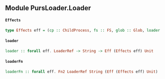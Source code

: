 ## Module PursLoader.Loader

#### `Effects`

``` purescript
type Effects eff = (cp :: ChildProcess, fs :: FS, glob :: Glob, loader :: Loader | eff)
```

#### `loader`

``` purescript
loader :: forall eff. LoaderRef -> String -> Eff (Effects eff) Unit
```

#### `loaderFn`

``` purescript
loaderFn :: forall eff. Fn2 LoaderRef String (Eff (Effects eff) Unit)
```


